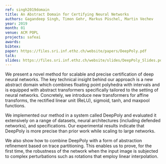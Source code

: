 ```yaml
---
ref: singh2019domain
title: An Abstract Domain for Certifying Neural Networks
authors: Gagandeep Singh, Timon Gehr, Markus Püschel, Martin Vechev
year: 2019
month: 01
venue: ACM POPL
projects: safeai
awards:
bibtex:
paper: https://files.sri.inf.ethz.ch/website/papers/DeepPoly.pdf
talk: 
slides: https://files.sri.inf.ethz.ch/website/slides/DeepPoly_Slides.pdf
---
```


We present a novel method for scalable and precise certification of deep neural networks. The key technical insight behind our approach is a new abstract domain which combines floating point polyhedra with intervals and is equipped with abstract transformers specifically tailored to the setting of neural networks. Concretely, we introduce new transformers for affine transforms, the rectified linear unit (ReLU), sigmoid, tanh, and maxpool functions.

We implemented our method in a system called DeepPoly and evaluated it extensively on a range of datasets, neural architectures (including defended networks), and specifications. Our experimental results indicate that DeepPoly is more precise than prior work while scaling to large networks.

We also show how to combine DeepPoly with a form of abstraction refinement based on trace partitioning. This enables us to prove, for the first time, the robustness of the network when the input image is subjected to complex perturbations such as rotations that employ linear interpolation. 
